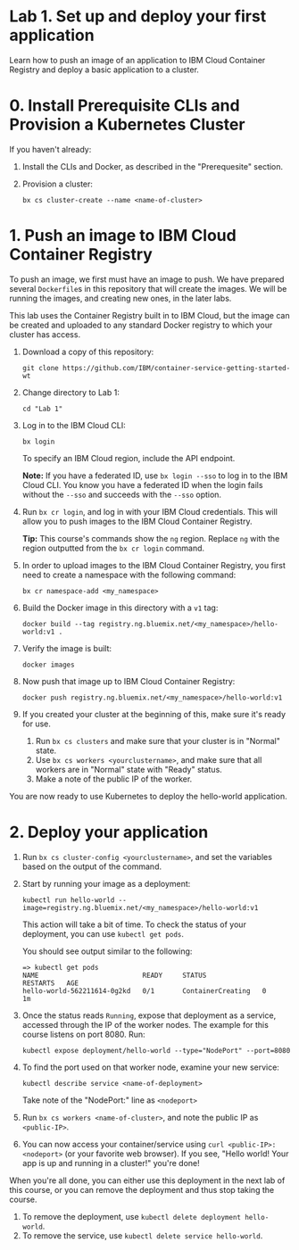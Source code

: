 # Lab 1. Set up and deploy your first application

Learn how to push an image of an application to IBM Cloud Container Registry and deploy a basic application to a cluster.

# 0. Install Prerequisite CLIs and Provision a Kubernetes Cluster

If you haven't already:
1. Install the CLIs and Docker, as described in the "Prerequesite" section.  
2. Provision a cluster: 

   ```bx cs cluster-create --name <name-of-cluster>```

# 1. Push an image to IBM Cloud Container Registry

To push an image, we first must have an image to push. We have
prepared several `Dockerfile`s in this repository that will create the
images. We will be running the images, and creating new ones, in the
later labs. 

This lab uses the Container Registry built in to IBM Cloud, but the
image can be created and uploaded to any standard Docker registry to
which your cluster has access.

1. Download a copy of this repository:

    ```git clone https://github.com/IBM/container-service-getting-started-wt```

2. Change directory to Lab 1: 

   ```cd "Lab 1"```

3. Log in to the IBM Cloud CLI: 

   ```bx login```
   
   To specify an IBM Cloud region, include the API endpoint. <!-- what does this mean? can we add an example? -->

   **Note:** If you have a federated ID, use `bx login --sso` to log in to the IBM Cloud CLI. You know you have a federated ID when the login fails without the `--sso` and succeeds with the `--sso` option.

4. Run `bx cr login`, and log in with your IBM Cloud credentials. This will allow you to push images to the IBM Cloud Container Registry.

   **Tip:** This course's commands show the `ng` region. Replace `ng` with the region outputted from the `bx cr login` command.

5. In order to upload images to the IBM Cloud Container Registry, you first need to create a namespace with the following command: 

   ```bx cr namespace-add <my_namespace>```
   
6. Build the Docker image in this directory with a `v1` tag:

   ```docker build --tag registry.ng.bluemix.net/<my_namespace>/hello-world:v1 .```

7. Verify the image is built: 

   ```docker images```

8. Now push that image up to IBM Cloud Container Registry: 

   ```docker push registry.ng.bluemix.net/<my_namespace>/hello-world:v1```

9. If you created your cluster at the beginning of this, make sure it's ready for use. 
   1. Run `bx cs clusters` and make sure that your cluster is in "Normal" state.  
   2. Use `bx cs workers <yourclustername>`, and make sure that all workers are in "Normal" state with "Ready" status.
   3. Make a note of the public IP of the worker.

You are now ready to use Kubernetes to deploy the hello-world application.

# 2. Deploy your application

1. Run `bx cs cluster-config <yourclustername>`, and set the variables based on the output of the command.

2. Start by running your image as a deployment: 

   ```kubectl run hello-world --image=registry.ng.bluemix.net/<my_namespace>/hello-world:v1```

   This action will take a bit of time. To check the status of your deployment, you can use `kubectl get pods`.

   You should see output similar to the following:
   
   ```
   => kubectl get pods
   NAME                          READY     STATUS              RESTARTS   AGE
   hello-world-562211614-0g2kd   0/1       ContainerCreating   0          1m
   ```
3. Once the status reads `Running`, expose that deployment as a service, accessed through the IP of the worker nodes.  The example for this course listens on port 8080.  Run:

   ```kubectl expose deployment/hello-world --type="NodePort" --port=8080```

4. To find the port used on that worker node, examine your new service: 

   ```kubectl describe service <name-of-deployment>```

   Take note of the "NodePort:" line as `<nodeport>`

5. Run `bx cs workers <name-of-cluster>`, and note the public IP as `<public-IP>`.

6. You can now access your container/service using `curl <public-IP>:<nodeport>` (or your favorite web browser). If you see, "Hello world! Your app is up and running in a cluster!" you're done!

When you're all done, you can either use this deployment in the next lab of this course, or you can remove the deployment and thus stop taking the course.  

1. To remove the deployment, use `kubectl delete deployment hello-world`. 
2. To remove the service, use `kubectl delete service hello-world`.
